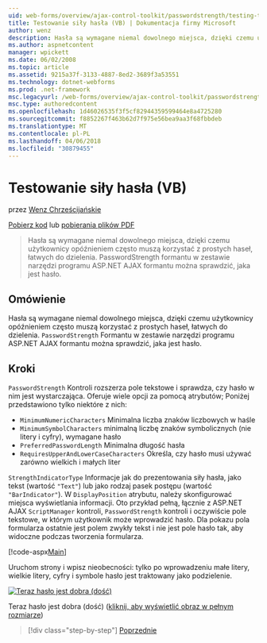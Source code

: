 ```yaml
---
uid: web-forms/overview/ajax-control-toolkit/passwordstrength/testing-the-strength-of-a-password-vb
title: Testowanie siły hasła (VB) | Dokumentacja firmy Microsoft
author: wenz
description: Hasła są wymagane niemal dowolnego miejsca, dzięki czemu użytkownicy opóźnieniem często muszą korzystać z prostych haseł, łatwych do dzielenia. Formant PasswordStrength w ASP. RZECZOWNIK...
ms.author: aspnetcontent
manager: wpickett
ms.date: 06/02/2008
ms.topic: article
ms.assetid: 9215a37f-3133-4887-8ed2-3689f3a53551
ms.technology: dotnet-webforms
ms.prod: .net-framework
msc.legacyurl: /web-forms/overview/ajax-control-toolkit/passwordstrength/testing-the-strength-of-a-password-vb
msc.type: authoredcontent
ms.openlocfilehash: 1d46026535f3f5cf82944359599464e8a4725280
ms.sourcegitcommit: f8852267f463b62d7f975e56bea9aa3f68fbbdeb
ms.translationtype: MT
ms.contentlocale: pl-PL
ms.lasthandoff: 04/06/2018
ms.locfileid: "30879455"
---
```

<a name="testing-the-strength-of-a-password-vb"></a>Testowanie siły hasła (VB)
====================
przez [Wenz Chrześcijańskie](https://github.com/wenz)

[Pobierz kod](http://download.microsoft.com/download/9/3/f/93f8daea-bebd-4821-833b-95205389c7d0/PasswordStrength0.vb.zip) lub [pobierania plików PDF](http://download.microsoft.com/download/2/d/c/2dc10e34-6983-41d4-9c08-f78f5387d32b/passwordstrength0VB.pdf)

> Hasła są wymagane niemal dowolnego miejsca, dzięki czemu użytkownicy opóźnieniem często muszą korzystać z prostych haseł, łatwych do dzielenia. PasswordStrength formantu w zestawie narzędzi programu ASP.NET AJAX formantu można sprawdzić, jaka jest hasło.


## <a name="overview"></a>Omówienie

Hasła są wymagane niemal dowolnego miejsca, dzięki czemu użytkownicy opóźnieniem często muszą korzystać z prostych haseł, łatwych do dzielenia. `PasswordStrength` Formantu w zestawie narzędzi programu ASP.NET AJAX formantu można sprawdzić, jaka jest hasło.

## <a name="steps"></a>Kroki

`PasswordStrength` Kontroli rozszerza pole tekstowe i sprawdza, czy hasło w nim jest wystarczająca. Oferuje wiele opcji za pomocą atrybutów; Poniżej przedstawiono tylko niektóre z nich:

- `MinimumNumericCharacters` Minimalna liczba znaków liczbowych w haśle
- `MinimumSymbolCharacters` minimalną liczbę znaków symbolicznych (nie litery i cyfry), wymagane hasło
- `PreferredPasswordLength` Minimalna długość hasła
- `RequiresUpperAndLowerCaseCharacters` Określa, czy hasło musi używać zarówno wielkich i małych liter

`StrengthIndicatorType` Informacje jak do prezentowania siły hasła, jako tekst (wartość `"Text"`) lub jako rodzaj pasek postępu (wartość `"BarIndicator"`). W `DisplayPosition` atrybutu, należy skonfigurować miejsca wyświetlania informacji. Oto przykład pełną, łącznie z ASP.NET AJAX `ScriptManager` kontroli, `PasswordStrength` kontroli i oczywiście pole tekstowe, w którym użytkownik może wprowadzić hasło. Dla pokazu pola formularza ostatnie jest polem zwykły tekst i nie jest pole hasło tak, aby widoczne podczas tworzenia formularza.

[!code-aspx[Main](testing-the-strength-of-a-password-vb/samples/sample1.aspx)]

Uruchom strony i wpisz nieobecności: tylko po wprowadzeniu małe litery, wielkie litery, cyfry i symbole hasło jest traktowany jako podzielenie.


[![Teraz hasło jest dobra (dość)](testing-the-strength-of-a-password-vb/_static/image2.png)](testing-the-strength-of-a-password-vb/_static/image1.png)

Teraz hasło jest dobra (dość) ([kliknij, aby wyświetlić obraz w pełnym rozmiarze](testing-the-strength-of-a-password-vb/_static/image3.png))

> [!div class="step-by-step"]
> [Poprzednie](testing-the-strength-of-a-password-cs.md)
